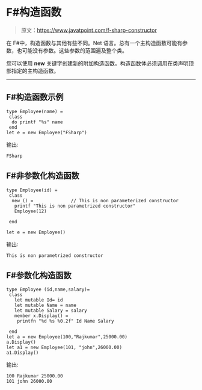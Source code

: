 # F#构造函数

> 原文：<https://www.javatpoint.com/f-sharp-constructor>

在 F#中，构造函数与其他有些不同。Net 语言。总有一个主构造函数可能有参数，也可能没有参数。这些参数的范围遍及整个类。

您可以使用 **new** 关键字创建新的附加构造函数。构造函数体必须调用在类声明顶部指定的主构造函数。

* * *

## F#构造函数示例

```
type Employee(name) = 
 class
  do printf "%s" name
 end
let e = new Employee("FSharp")

```

输出:

```
FSharp

```

## F#非参数化构造函数

```
type Employee(id) = 
 class
  new () =				// This is non parameterized constructor
   printf "This is non parametrized constructor" 
   Employee(12) 

 end

let e = new Employee()

```

输出:

```
This is non parametrized constructor

```

## F#参数化构造函数

```
type Employee (id,name,salary)= 
 class
   let mutable Id= id
   let mutable Name = name
   let mutable Salary = salary 
   member x.Display() =
    printfn "%d %s %0.2f" Id Name Salary  

 end
let a = new Employee(100,"Rajkumar",25000.00)
a.Display()
let a1 = new Employee(101, "john",26000.00)
a1.Display()

```

输出:

```
100 Rajkumar 25000.00
101 john 26000.00

```